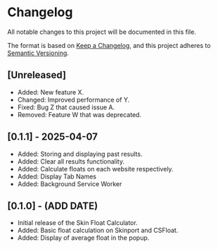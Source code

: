 # Changelog

All notable changes to this project will be documented in this file.

The format is based on [Keep a Changelog](https://keepachangelog.com/en/1.0.0/),
and this project adheres to [Semantic Versioning](https://semver.org/spec/v2.0.0.html).

## [Unreleased]
- Added: New feature X.
- Changed: Improved performance of Y.
- Fixed: Bug Z that caused issue A.
- Removed: Feature W that was deprecated.

## [0.1.1] - 2025-04-07
- Added: Storing and displaying past results.
- Added: Clear all results functionality.
- Added: Calculate floats on each website respectively.
- Added: Display Tab Names
- Added: Background Service Worker

## [0.1.0] - (ADD DATE)
- Initial release of the Skin Float Calculator.
- Added: Basic float calculation on Skinport and CSFloat.
- Added: Display of average float in the popup.

